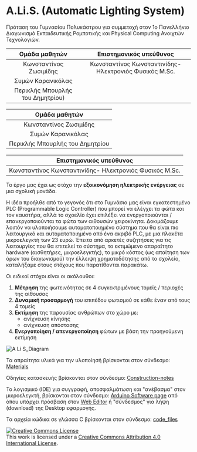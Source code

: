 # A.Li.S. (Automatic Lighting System)
Πρόταση του Γυμνασίου Πολυκάστρου για συμμετοχή στον 1ο Πανελλήνιο Διαγωνισμό Εκπαιδευτικής Ρομποτικής και Physical Computing Ανοιχτών Τεχνολογιών.

|**Ομάδα μαθητών**|**Επιστημονικός υπεύθυνος**|
:-------------------------:|:-------------------------:
Κωνσταντίνος Ζωσιμίδης  | Κωνσταντίνος Κωνσταντινίδης- Ηλεκτρονιός Φυσικός M.Sc.
Συμών Καρανικόλας  |
Περικλής Μπουρλής του Δημητρίου)  |  

|**Ομάδα μαθητών**|
|:-------------------------:|
|Κωνσταντίνος Ζωσιμίδης  |
|Συμών Καρανικόλας  |
|Περικλής Μπουρλής του Δημητρίου | 

|**Επιστημονικός υπεύθυνος**|
|:-------------------------:|
| Κωνσταντίνος Κωνσταντινίδης- Ηλεκτρονιός Φυσικός M.Sc.|

Το έργο μας έχει ως στόχο την **εξοικονόμηση ηλεκτρικής ενέργειας** σε μια σχολική μονάδα.

Η ιδέα προήλθε από το γεγονός ότι στο Γυμνάσιο μας είναι εγκατεστημένο PLC (Programmable Logic Controller) που μπορεί να ελέγχει τα φώτα και τον καυστήρα, αλλά το σχοελίο έχει επιλέξει να ενεργοποιούνται / επανεργοποιούνται τα φώτα των αιθουσών  χειροκίνητα. 
Δοκιμάζουμε λοιπόν να υλοποιήσουμε αυτοματοποιημένο σύστημα που θα είναι πιο λειτουργικό και αυτοματοποιημένο από ένα ακριβό PLC, με μια πλακέτα μικροελεγκτή των 23 ευρώ.
Έπειτα από αρκετές συζητήσεις για τις λειτουργίες που θα επιτελεί το σύστημα, το εκτιμώμενο απαραίτητο hardware (αισθητήρες, μικροελεγκτής), το μικρό κόστος (ως απαίτηση των όρων του διαγωνισμού) την έλλειψη χρηματοδότησης από το σχολείο, καταλήξαμε στους στόχους που παρατίθονται παρακάτω. 

Οι ειδικοί στόχοι είναι οι ακόλουθοι:

1) **Μέτρηση** της φωτεινότητας σε 4 συγκεκτριμένους τομείς / περιοχές της αίθουσας
2) **Δυναμική προσαρμογή** του επιπέδου φωτισμού σε κάθε έναν από τους 4 τομείς
2) **Εκτίμηση** της παρουσίας ανθρώπων στο χώρο με:
    - ανίχνευση κίνησης 
    - ανίχνευση απόστασης
3) **Ενεργοποίηση / απενεργοποίηση** φώτων με βάση την προηγούμενη εκτίμηση

![A Li S_Diagram](https://github.com/konsk/ALiS/blob/master/Schematics-Images/A.Li.S_diagram.png)

Τα απραίτητα υλικά για την υλοποίησή βρίσκονται στον σύνδεσμο: [Materials](https://github.com/konsk/ALiS/blob/master/Materials.md)

Οδηγίες κατασκευής βρίσκονται στον σύνδεσμο: [Construction-notes](https://github.com/konsk/ALiS/blob/master/Construction-notes.md)

Το λογισμικό (IDE) για συγγραφή, αποσφαλμάτωση και "ανέβασμα"  στον μικροελεγκτή, βρίσκονται στον σύνδεσμο: [Arduino Software page](https://www.arduino.cc/en/Main/Software) από όπου υπάρχει πρόσβαση στον [Web Editor](https://create.arduino.cc/editor) ή "σύνδεσμος"  για λήψη (download) της Desktop εφαρμογής.

Τα αρχεία κώδικα σε γλώσσα C βρίσκονται στον σύνδεσμο: [code_files](https://github.com/konsk/A.Li.S./tree/master/code_files)


<a rel="license" href="http://creativecommons.org/licenses/by/4.0/"><img alt="Creative Commons License" style="border-width:0" src="https://i.creativecommons.org/l/by/4.0/88x31.png" /></a><br />This work is licensed under a <a rel="license" href="http://creativecommons.org/licenses/by/4.0/">Creative Commons Attribution 4.0 International License</a>.
